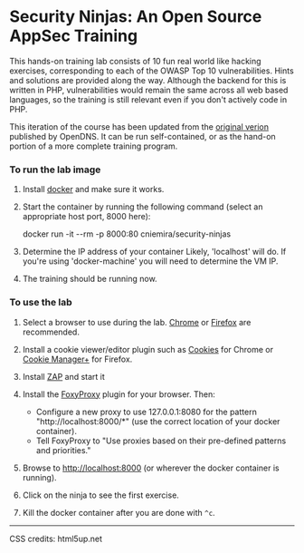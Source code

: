 # Security Ninjas: An Open Source AppSec Training

This hands-on training lab consists of 10 fun real world like hacking exercises, corresponding to each of the OWASP Top 10 vulnerabilities. Hints and solutions are provided along the way. Although the backend for this is written in PHP, vulnerabilities would remain the same across all web based languages, so the training is still relevant even if you don't actively code in PHP. 

This iteration of the course has been updated from the [original verion](https://engineering.opendns.com/2015/03/16/security-ninjas-an-open-source-application-security-training-program/) published by OpenDNS. It can be run self-contained, or as the hand-on portion of a more complete training program. 


### To run the lab image

1. Install [docker](https://docs.docker.com/installation/) and make sure it works.

2. Start the container by running the following command (select an appropriate host port, 8000 here):

    docker run -it --rm -p 8000:80 cniemira/security-ninjas

3. Determine the IP address of your container
    Likely, 'localhost' will do. If you're using 'docker-machine' you will need to determine the VM IP.

4. The training should be running now.
	


### To use the lab

1. Select a browser to use during the lab. [Chrome](https://google.com/chrome) or [Firefox](https://mozilla.org/firefox) are recommended.

2. Install a cookie viewer/editor plugin such as [Cookies](https://chrome.google.com/webstore/detail/cookies/iphcomljdfghbkdcfndaijbokpgddeno?hl=en-US) for Chrome or [Cookie Manager+](https://addons.mozilla.org/en-US/firefox/addon/cookies-manager-plus/) for Firefox.

3. Install [ZAP](https://www.owasp.org/index.php/ZAP) and start it

4. Install the [FoxyProxy](https://getfoxyproxy.org/) plugin for your browser. Then: 
    - Configure a new proxy to use 127.0.0.1:8080 for the pattern "http://localhost:8000/\*" (use the correct location of your docker container).
    - Tell FoxyProxy to "Use proxies based on their pre-defined patterns and priorities."

5. Browse to [http://localhost:8000](http://localhost:8000) (or wherever the docker container is running).

6. Click on the ninja to see the first exercise.

7. Kill the docker container after you are done with `^c`.

---
CSS credits: html5up.net
